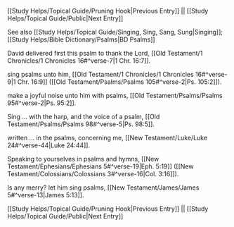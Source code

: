 [[Study Helps/Topical Guide/Pruning Hook|Previous Entry]]  ||  [[Study Helps/Topical Guide/Public|Next Entry]]

 See also [[Study Helps/Topical Guide/Singing, Sing, Sang, Sung|Singing]]; [[Study Helps/Bible Dictionary/Psalms|BD Psalms]]

 David delivered first this psalm to thank the Lord, [[Old Testament/1 Chronicles/1 Chronicles 16#^verse-7|1 Chr. 16:7]].

 sing psalms unto him, [[Old Testament/1 Chronicles/1 Chronicles 16#^verse-9|1 Chr. 16:9]] ([[Old Testament/Psalms/Psalms 105#^verse-2|Ps. 105:2]]).

 make a joyful noise unto him with psalms, [[Old Testament/Psalms/Psalms 95#^verse-2|Ps. 95:2]].

 Sing ... with the harp, and the voice of a psalm, [[Old Testament/Psalms/Psalms 98#^verse-5|Ps. 98:5]].

 written ... in the psalms, concerning me, [[New Testament/Luke/Luke 24#^verse-44|Luke 24:44]].

 Speaking to yourselves in psalms and hymns, [[New Testament/Ephesians/Ephesians 5#^verse-19|Eph. 5:19]] ([[New Testament/Colossians/Colossians 3#^verse-16|Col. 3:16]]).

 Is any merry? let him sing psalms, [[New Testament/James/James 5#^verse-13|James 5:13]].

[[Study Helps/Topical Guide/Pruning Hook|Previous Entry]]  ||  [[Study Helps/Topical Guide/Public|Next Entry]]